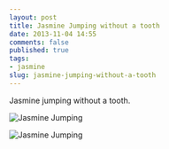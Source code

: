 ```yaml
---
layout: post
title: Jasmine Jumping without a tooth
date: 2013-11-04 14:55
comments: false
published: true
tags:
- jasmine
slug: jasmine-jumping-without-a-tooth
---
```

Jasmine jumping without a tooth.

![Jasmine Jumping](http://media.eick.us/media/photographs/2013/2013-10-30/jasmine-jumping-2013-10-30-at-19-57-05.jpg)

![Jasmine Jumping](http://media.eick.us/media/photographs/2013/2013-10-30/jasmine-jumping-2013-10-30-at-19-58-41.jpg)
